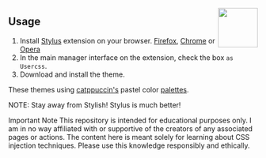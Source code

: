 <a href='https://github.com/catppuccin'><img src="https://raw.githubusercontent.com/catppuccin/catppuccin/main/assets/logos/exports/1544x1544_circle.png" width="80" align="right"/></a>

<h2>Usage</h2>

1. Install [Stylus](https://github.com/openstyles/stylus) extension on your browser. [Firefox](https://addons.mozilla.org/en-US/firefox/addon/styl-us), [Chrome](https://chrome.google.com/webstore/detail/stylus/clngdbkpkpeebahjckkjfobafhncgmne) or [Opera](https://addons.opera.com/en-gb/extensions/details/stylus/)
2. In the main manager interface on the extension, check the box `as Usercss`.
3. Download and install the theme.

These themes using [catppuccin's](https://catppuccin.com/) pastel color [palettes](https://github.com/catppuccin/catppuccin#-palette).

NOTE: Stay away from Stylish! Stylus is much better!

Important Note
This repository is intended for educational purposes only. I am in no way affiliated with or supportive of the creators of any associated pages or actions. The content here is meant solely for learning about CSS injection techniques. Please use this knowledge responsibly and ethically.
